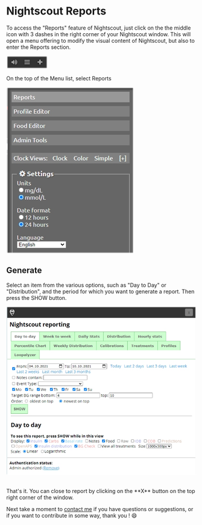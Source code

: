 # Nightscout Reports

To access the "Reports" feature of Nightscout, just click on the the middle icon with 3 dashes in the right corner of your Nightscout window. This will open a menu offering to modify the visual content of Nightscout, but also to enter the Reports section.

![Reports](../img/careportal.jpg)

On the top of the Menu list, select Reports

![Menu](../img/menu.jpg)
<br>

## Generate

Select an item from the various options, such as "Day to Day" or "Distribution", and the period for which you want to generate a report. Then press the SHOW button.

![Reports2](../img/report1.jpg)

<br>
That's it. You can close to report by clicking on the **X** button on the top right corner of the window.

Next take a moment to [contact me](../contact.md) if you have questions or suggestions, or if you want to contribute in some way, thank you !  :smile: